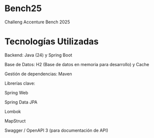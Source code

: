 # Bench25
Challeng Accenture Bench 2025

# Tecnologías Utilizadas
Backend: Java (24) y Spring Boot

Base de Datos: H2 (Base de datos en memoria para desarrollo) y Cache

Gestión de dependencias: Maven

Librerías clave:

Spring Web

Spring Data JPA

Lombok

MapStruct

Swagger / OpenAPI 3 (para documentación de API)

